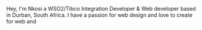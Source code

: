 Hey, I'm Nkosi a WSO2/Tibco Integration Developer & Web developer based in Durban, South Africa. I have a passion for web design and love to create for web and
